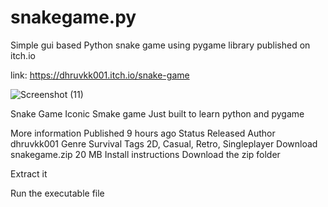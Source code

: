 # snakegame.py
Simple gui based Python snake game using pygame library 
published on itch.io

link: https://dhruvkk001.itch.io/snake-game

![Screenshot (11)](https://github.com/dhruvkk001/snakegame.py/assets/77435632/be4c1a3e-45a9-4b4f-99e4-b1a2f4ce5f87)

Snake Game
Iconic Smake game Just built to learn python and pygame

More information
Published	 9 hours ago
Status	Released
Author	dhruvkk001
Genre	Survival
Tags	2D, Casual, Retro, Singleplayer
Download
snakegame.zip
20 MB
Install instructions
Download the zip folder 

Extract it

Run the executable file


